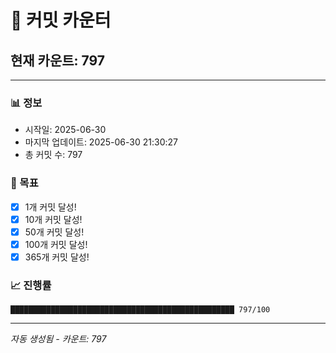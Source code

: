 # 🔢 커밋 카운터

## 현재 카운트: 797

---

### 📊 정보
- 시작일: 2025-06-30
- 마지막 업데이트: 2025-06-30 21:30:27
- 총 커밋 수: 797

### 🎯 목표
- [x] 1개 커밋 달성!
- [x] 10개 커밋 달성!
- [x] 50개 커밋 달성!
- [x] 100개 커밋 달성!
- [x] 365개 커밋 달성!

### 📈 진행률
```
██████████████████████████████████████████████████ 797/100
```

---
*자동 생성됨 - 카운트: 797*
